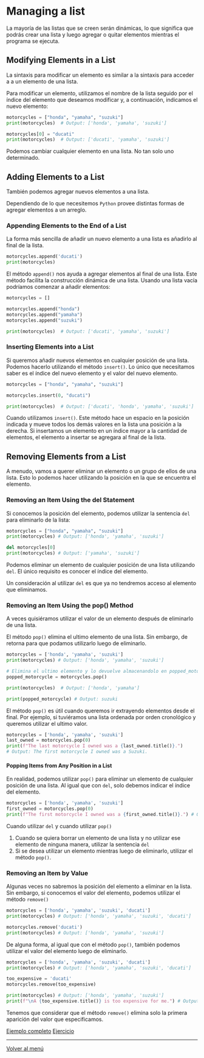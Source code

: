 # Managing a list

La mayoría de las listas que se creen serán dinámicas, lo que significa que podrás crear una lista y luego agregar o quitar elementos mientras el programa se ejecuta.

## Modifying Elements in a List

La sintaxis para modificar un elemento es similar a la sintaxis para acceder a
a un elemento de una lista.

Para modificar un elemento, utilizamos el nombre de la lista seguido por el índice del elemento que deseamos modificar y, a continuación, indicamos el nuevo elemento:

```python
motorcycles = ["honda", "yamaha", "suzuki"]
print(motorcycles)  # Output: ['honda', 'yamaha', 'suzuki']

motorcycles[0] = "ducati"
print(motorcycles)  # Output: ['ducati', 'yamaha', 'suzuki']
```

Podemos cambiar cualquier elemento en una lista. No tan solo uno determinado.

## Adding Elements to a List

También podemos agregar nuevos elementos a una lista.

Dependiendo de lo que necesitemos `Python` provee distintas formas de agregar elementos a un arreglo.

### Appending Elements to the End of a List

La forma más sencilla de añadir un nuevo elemento a una lista es añadirlo al final de la lista.

```python
motorcycles.append('ducati')
print(motorcycles)
```

El método `append()` nos ayuda a agregar elementos al final de una lista. Este método facilita la construcción dinámica de una lista. Usando una lista vacía podríamos comenzar a añadir elementos:

```python
motorcycles = []

motorcycles.append("honda")
motorcycles.append("yamaha")
motorcycles.append("suzuki")

print(motorcycles)  # Output: ['ducati', 'yamaha', 'suzuki']
```

### Inserting Elements into a List

Si queremos añadir nuevos elementos en cualquier posición de una lista. Podemos hacerlo utilizando el método `insert()`. Lo único que necesitamos saber es el índice del nuevo elemento y el valor del nuevo elemento.

```python
motorcycles = ["honda", "yamaha", "suzuki"]

motorcycles.insert(0, "ducati")

print(motorcycles)  # Output: ['ducati', 'honda', 'yamaha', 'suzuki']
```

Cuando utilizamos `insert()`. Este método hace un espacio en la posición indicada y mueve todos los demás valores en la lista una posición a la derecha. Si insertamos un elemento en un índice mayor a la cantidad de elementos, el elemento a insertar se agregara al final de la lista.

## Removing Elements from a List

A menudo, vamos a querer eliminar un elemento o un grupo de ellos de una lista. Esto lo podemos hacer utilizando la posición en la que se encuentra el elemento.

### Removing an Item Using the del Statement

Si conocemos la posición del elemento, podemos utilizar la sentencia `del` para eliminarlo de la lista:

```python
motorcycles = ["honda", "yamaha", "suzuki"]
print(motorcycles) # Output: ['honda', 'yamaha', 'suzuki']

del motorcycles[0]
print(motorcycles) # Output: ['yamaha', 'suzuki']
```

Podemos eliminar un elemento de cualquier posición de una lista utilizando `del`. El único requisito es conocer el índice del elemento.

Un consideración al utilizar `del` es que ya no tendremos acceso al elemento que eliminamos.

### Removing an Item Using the pop() Method

A veces quisiéramos utilizar el valor de un elemento después de eliminarlo de una lista.

El método `pop()` elimina el ultimo elemento de una lista. Sin embargo, de retorna para que podamos utilizarlo luego de eliminarlo.

```python
motorcycles = ['honda', 'yamaha', 'suzuki']
print(motorcycles) # Output: ['honda', 'yamaha', 'suzuki']

# Elimina el ultimo elemento y lo devuelve almacenandolo en popped_motorcycle
popped_motorcycle = motorcycles.pop()

print(motorcycles)  # Output: ['honda', 'yamaha']

print(popped_motorcycle) # Output: suzuki
```

El método `pop()` es útil cuando queremos ir extrayendo elementos desde el final. Por ejemplo, si tuviéramos una lista ordenada por orden cronológico y queremos utilizar el ultimo valor.

```python
motorcycles = ['honda', 'yamaha', 'suzuki']
last_owned = motorcycles.pop(0)
print(f"The last motorcycle I owned was a {last_owned.title()}.")
# Output: The first motorcycle I owned was a Suzuki.
```

#### Popping Items from Any Position in a List

En realidad, podemos utilizar `pop()` para eliminar un elemento de cualquier posición de una lista. Al igual que con `del`, solo debemos indicar el índice del elemento.

```python
motorcycles = ['honda', 'yamaha', 'suzuki']
first_owned = motorcycles.pop(0)
print(f"The first motorcycle I owned was a {first_owned.title()}.") # Output: The first motorcycle I owned was a Honda.
```

Cuando utilizar `del` y cuando utilizar `pop()`

1. Cuando se quiera borrar un elemento de una lista y no utilizar ese elemento de ninguna manera, utilizar la sentencia `del`
2. Si se desea utilizar un elemento mientras luego de eliminarlo, utilizar el método `pop()`.

### Removing an Item by Value

Algunas veces no sabremos la posición del elemento a eliminar en la lista. Sin embargo, si conocemos el valor del elemento, podemos utilizar el método `remove()`

```python
motorcycles = ['honda', 'yamaha', 'suzuki', 'ducati']
print(motorcycles) # Output: ['honda', 'yamaha', 'suzuki', 'ducati']

motorcycles.remove('ducati')
print(motorcycles) # Output: ['honda', 'yamaha', 'suzuki']
```

De alguna forma, al igual que con el método `pop()`, también podemos utilizar el valor del elemento luego de eliminarlo.

```python
motorcycles = ['honda', 'yamaha', 'suzuki', 'ducati']
print(motorcycles) # Output: ['honda', 'yamaha', 'suzuki', 'ducati']

too_expensive = 'ducati'
motorcycles.remove(too_expensive)

print(motorcycles) # Output: ['honda', 'yamaha', 'suzuki']
print(f"\nA {too_expensive.title()} is too expensive for me.") # Output: A Ducati is too expensive for me.
```

Tenemos que considerar que el método `remove()` elimina solo la primera aparición del valor que especificamos.

[Ejemplo completo](./xx-example-codes/0.3.1-managing-lists.py)
[Ejercicio](./xx-example-codes/0.3.2-managing-list-exercise.py)

---

[Volver al menú](./0.0-Learn-the-basics.md)

